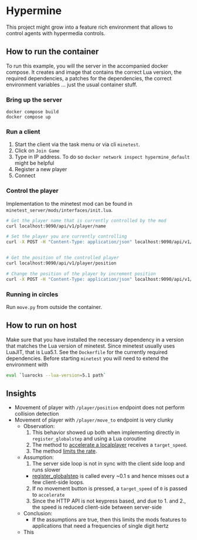 # Hypermine

This project might grow into a feature rich environment that allows to control agents with hypermedia controls.

## How to run the container

To run this example, you will the server in the accompanied docker compose. It creates and image that contains the correct Lua version, the required dependencies, a patches for the dependencies, the correct environment variables ... just the usual container stuff.

### Bring up the server

```text
docker compose build
docker compose up
```

### Run a client

1. Start the client via the task menu or via cli `minetest`.
2. Click on `Join Game`
3. Type in IP address. To do so `docker network inspect hypermine_default` might be helpful
4. Register a new player
5. Connect

### Control the player

Implementation to the minetest mod can be found in `minetest_server/mods/interfaces/init.lua`.

```bash
# Get the player name that is currently controlled by the mod
curl localhost:9090/api/v1/player/name

# Set the player you are currently controlling
curl -X POST -H "Content-Type: application/json" localhost:9090/api/v1/player/name -d '{"name": "agent0"}'


# Get the position of the controlled player
curl localhost:9090/api/v1/player/position

# Change the position of the player by increment position
curl -X POST -H "Content-Type: application/json" localhost:9090/api/v1/player/position -d '{"position": {"x": -5.5,"y": 0,"z": 2.5 }}'
```

### Running in circles

Run `move.py` from outside the container.

## How to run on host

Make sure that you have installed the necessary dependency in a version that matches the Lua version of minetest. Since minetest usually uses LuaJIT, that is Lua5.1. See the `Dockerfile` for the currently required dependencies. Before starting `minetest` you will need to extend the environment with

```bash
eval `luarocks --lua-version=5.1 path`
```

## Insights

- Movement of player with `/player/position` endpoint does not perform collision detection
- Movement of player with `/player/move_to` endpoint is very clunky
  - Observation:
    1. This behavior showed up both when implementing directly in `register_globalstep` and using a Lua coroutine
    2. The method to [accelerate a localplayer](https://github.com/minetest/minetest/blob/3de42f56c5156c4a6e6438843f9d4a6d9ee236d9/src/client/localplayer.cpp#L806) receives a `target_speed`.
    3. The method [limits the rate](https://github.com/minetest/minetest/blob/3de42f56c5156c4a6e6438843f9d4a6d9ee236d9/src/client/localplayer.cpp#L829).
  - Assumption:
    1. The server side loop is not in sync with the client side loop and runs slower
      - [register_globalstep]() is called every ~0.1 s and hence misses out a few client-side loops. 
    2. If no movement button is pressed, a `target_speed` of `0` is passed to `accelerate`
    3. Since the HTTP API is not keypress based, and due to 1. and 2., the speed is reduced client-side between server-side
  - Conclusion:
    - If the assumptions are true, then this limits the mods features to applications that need a frequencies of single digit hertz
  - This 